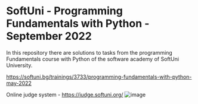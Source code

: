 # SoftUni - Programming Fundamentals with Python - September 2022
In this repository there are solutions to tasks from the programming Fundamentals course with Python of the software academy of SoftUni University.

https://softuni.bg/trainings/3733/programming-fundamentals-with-python-may-2022

Online judge system - https://judge.softuni.org/
![image](https://user-images.githubusercontent.com/114032977/191654383-66852f3f-ead9-4ef0-8b51-feb0dea131eb.png)
